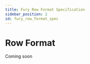 ```yaml
---
title: Fury Row Format Specification
sidebar_position: 2
id: fury_row_format_spec
---
```


# Row Format
Coming soon
